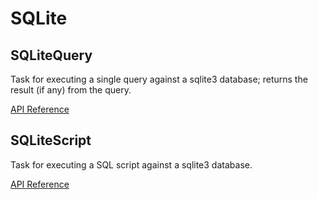 # SQLite

## SQLiteQuery <Badge text="task"/>

Task for executing a single query against a sqlite3 database; returns the result (if any) from the query.

[API Reference](/api/latest/tasks/sqlite.html#prefect-tasks-database-sqlite-sqlitequerytask)

## SQLiteScript <Badge text="task"/>

Task for executing a SQL script against a sqlite3 database.

[API Reference](/api/latest/tasks/sqlite.html#prefect-tasks-database-sqlite-sqlitescripttask)
